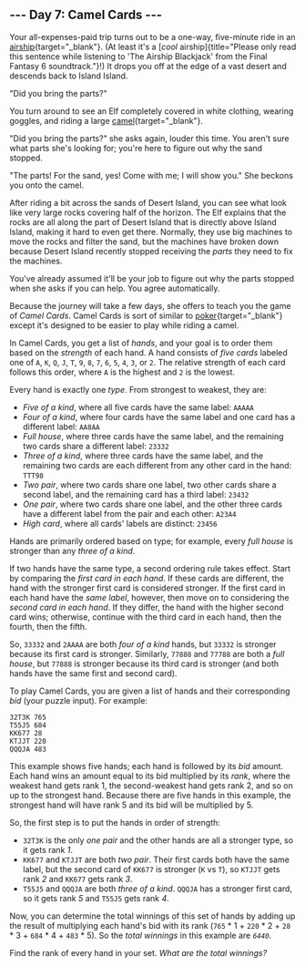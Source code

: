 ## \-\-- Day 7: Camel Cards \-\--

Your all-expenses-paid trip turns out to be a one-way, five-minute ride
in an [airship](https://en.wikipedia.org/wiki/Airship){target="_blank"}.
(At least it\'s a [*cool*
airship]{title="Please only read this sentence while listening to 'The Airship Blackjack' from the Final Fantasy 6 soundtrack."}!)
It drops you off at the edge of a vast desert and descends back to
Island Island.

\"Did you bring the parts?\"

You turn around to see an Elf completely covered in white clothing,
wearing goggles, and riding a large
[camel](https://en.wikipedia.org/wiki/Dromedary){target="_blank"}.

\"Did you bring the parts?\" she asks again, louder this time. You
aren\'t sure what parts she\'s looking for; you\'re here to figure out
why the sand stopped.

\"The parts! For the sand, yes! Come with me; I will show you.\" She
beckons you onto the camel.

After riding a bit across the sands of Desert Island, you can see what
look like very large rocks covering half of the horizon. The Elf
explains that the rocks are all along the part of Desert Island that is
directly above Island Island, making it hard to even get there.
Normally, they use big machines to move the rocks and filter the sand,
but the machines have broken down because Desert Island recently stopped
receiving the *parts* they need to fix the machines.

You\'ve already assumed it\'ll be your job to figure out why the parts
stopped when she asks if you can help. You agree automatically.

Because the journey will take a few days, she offers to teach you the
game of *Camel Cards*. Camel Cards is sort of similar to
[poker](https://en.wikipedia.org/wiki/List_of_poker_hands){target="_blank"}
except it\'s designed to be easier to play while riding a camel.

In Camel Cards, you get a list of *hands*, and your goal is to order
them based on the *strength* of each hand. A hand consists of *five
cards* labeled one of `A`, `K`, `Q`, `J`, `T`, `9`, `8`, `7`, `6`, `5`,
`4`, `3`, or `2`. The relative strength of each card follows this order,
where `A` is the highest and `2` is the lowest.

Every hand is exactly one *type*. From strongest to weakest, they are:

-   *Five of a kind*, where all five cards have the same label: `AAAAA`
-   *Four of a kind*, where four cards have the same label and one card
    has a different label: `AA8AA`
-   *Full house*, where three cards have the same label, and the
    remaining two cards share a different label: `23332`
-   *Three of a kind*, where three cards have the same label, and the
    remaining two cards are each different from any other card in the
    hand: `TTT98`
-   *Two pair*, where two cards share one label, two other cards share a
    second label, and the remaining card has a third label: `23432`
-   *One pair*, where two cards share one label, and the other three
    cards have a different label from the pair and each other: `A23A4`
-   *High card*, where all cards\' labels are distinct: `23456`

Hands are primarily ordered based on type; for example, every *full
house* is stronger than any *three of a kind*.

If two hands have the same type, a second ordering rule takes effect.
Start by comparing the *first card in each hand*. If these cards are
different, the hand with the stronger first card is considered stronger.
If the first card in each hand have the *same label*, however, then move
on to considering the *second card in each hand*. If they differ, the
hand with the higher second card wins; otherwise, continue with the
third card in each hand, then the fourth, then the fifth.

So, `33332` and `2AAAA` are both *four of a kind* hands, but `33332` is
stronger because its first card is stronger. Similarly, `77888` and
`77788` are both a *full house*, but `77888` is stronger because its
third card is stronger (and both hands have the same first and second
card).

To play Camel Cards, you are given a list of hands and their
corresponding *bid* (your puzzle input). For example:

    32T3K 765
    T55J5 684
    KK677 28
    KTJJT 220
    QQQJA 483

This example shows five hands; each hand is followed by its *bid*
amount. Each hand wins an amount equal to its bid multiplied by its
*rank*, where the weakest hand gets rank 1, the second-weakest hand gets
rank 2, and so on up to the strongest hand. Because there are five hands
in this example, the strongest hand will have rank 5 and its bid will be
multiplied by 5.

So, the first step is to put the hands in order of strength:

-   `32T3K` is the only *one pair* and the other hands are all a
    stronger type, so it gets rank *1*.
-   `KK677` and `KTJJT` are both *two pair*. Their first cards both have
    the same label, but the second card of `KK677` is stronger (`K` vs
    `T`), so `KTJJT` gets rank *2* and `KK677` gets rank *3*.
-   `T55J5` and `QQQJA` are both *three of a kind*. `QQQJA` has a
    stronger first card, so it gets rank *5* and `T55J5` gets rank *4*.

Now, you can determine the total winnings of this set of hands by adding
up the result of multiplying each hand\'s bid with its rank (`765` \*
1 + `220` \* 2 + `28` \* 3 + `684` \* 4 + `483` \* 5). So the *total
winnings* in this example are *`6440`*.

Find the rank of every hand in your set. *What are the total winnings?*
